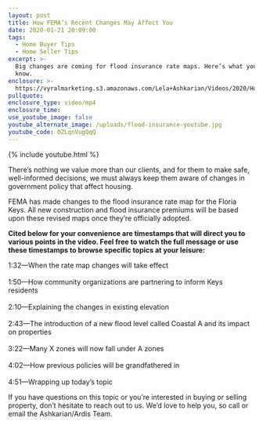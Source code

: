 ```yaml
---
layout: post
title: How FEMA’s Recent Changes May Affect You
date: 2020-01-21 20:09:00
tags:
  - Home Buyer Tips
  - Home Seller Tips
excerpt: >-
  Big changes are coming for flood insurance rate maps. Here’s what you need to
  know.
enclosure: >-
  https://vyralmarketing.s3.amazonaws.com/Lela+Ashkarian/Videos/2020/How+FEMAs+Recent+Changes+May+Affect+You.mp4
pullquote:
enclosure_type: video/mp4
enclosure_time:
use_youtube_image: false
youtube_alternate_image: /uploads/flood-insurance-youtube.jpg
youtube_code: OZLqnVugQqQ
---
```


{% include youtube.html %}

There’s nothing we value more than our clients, and for them to make safe, well-informed decisions, we must always keep them aware of changes in government policy that affect housing.&nbsp;

FEMA has made changes to the flood insurance rate map for the Floria Keys. All new construction and flood insurance premiums will be based upon these revised maps once they’re officially adopted.&nbsp;

**Cited below for your convenience are timestamps that will direct you to various points in the video. Feel free to watch the full message or use these timestamps to browse specific topics at your leisure:**

1:32—When the rate map changes will take effect&nbsp;<br><br>1:50—How community organizations are partnering to inform Keys residents&nbsp;<br><br>2:10—Explaining the changes in existing elevation&nbsp;<br><br>2:43—The introduction of a new flood level called Coastal A and its impact on properties&nbsp;<br><br>3:22—Many X zones will now fall under A zones&nbsp;<br><br>4:02—How previous policies will be grandfathered in&nbsp;<br><br>4:51—Wrapping up today’s topic&nbsp;

If you have questions on this topic or you’re interested in buying or selling property, don’t hesitate to reach out to us. We’d love to help you, so call or email the Ashkarian/Ardis Team.